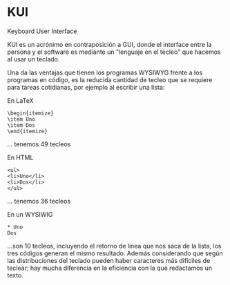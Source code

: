 # KUI
Keyboard User Interface

KUI es un acrónimo en contraposición a GUI, donde el interface entre la
persona y el software es mediante un "lenguaje en el tecleo" que hacemos
al usar un teclado.

Una da las ventajas que tienen los programas WYSIWYG frente a los programas
en código,
es la reducida cantidad de tecleo que se requiere para tareas cotidianas,
por ejemplo al escribir una lista:

En LaTeX
```
\begin{itemize}
\item Uno
\item Dos
\end{itemize}
```
... tenemos 49 tecleos

En HTML
```
<ul>
<li>Uno</li>
<li>Dos</li>
</ul>
```
... tenemos 36 tecleos

En un WYSIWIG 
```
* Uno
Dos
```
...son 10 tecleos, incluyendo el retorno de línea que nos saca de la lista,
los tres códigos generan el mismo resultado.
Además considerando que según las distribuciones del teclado pueden haber
caracteres más difíciles de teclear; hay mucha diferencia en la eficiencia
con la que redactamos un texto.
